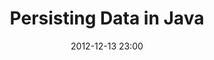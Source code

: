 ---
layout: redirect
title: "Persisting Data in Java"
date: 2012-12-13 23:00
redirect: http://code.makery.ch/blog/persisting-data-in-java
---